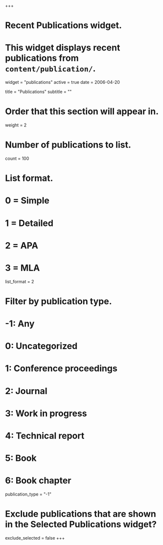 +++
# Recent Publications widget.
# This widget displays recent publications from `content/publication/`.
widget = "publications"
active = true
date = 2006-04-20

title = "Publications"
subtitle = ""

# Order that this section will appear in.
weight = 2

# Number of publications to list.
count = 100

# List format.
#   0 = Simple
#   1 = Detailed
#   2 = APA
#   3 = MLA
list_format = 2

# Filter by publication type.
# -1: Any
#  0: Uncategorized
#  1: Conference proceedings
#  2: Journal
#  3: Work in progress
#  4: Technical report
#  5: Book
#  6: Book chapter
publication_type = "-1"

# Exclude publications that are shown in the Selected Publications widget?
exclude_selected = false
+++

